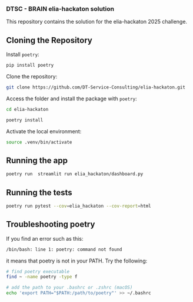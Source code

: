 ### DTSC - BRAIN elia-hackaton solution

This repository contains the solution for the elia-hackaton 2025 challenge.

## Cloning the Repository

Install `poetry`:
```sh
pip install poetry
```

Clone the repository:
```sh
git clone https://github.com/DT-Service-Consulting/elia-hackaton.git
```

Access the folder and install the package with `poetry`:
```sh
cd elia-hackaton

poetry install
```

Activate the local environment:
```sh
source .venv/bin/activate
```

## Running the app

```sh
poetry run  streamlit run elia_hackaton/dashboard.py
```
## Running the tests

```sh
poetry run pytest --cov=elia_hackaton --cov-report=html
```

## Troubleshooting poetry

If you find an error such as this:
```sh
/bin/bash: line 1: poetry: command not found
```
it means that poetry is not in your PATH. Try the following:
```sh
# find poetry executable
find ~ -name poetry -type f 

# add the path to your .bashrc or .zshrc (macOS)
echo 'export PATH="$PATH:/path/to/poetry"' >> ~/.bashrc
```
